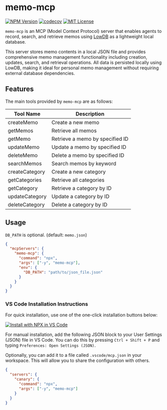 # memo-mcp

[![NPM Version](https://img.shields.io/npm/v/memo-mcp)](https://www.npmjs.com/package/memo-mcp)
[![codecov](https://codecov.io/gh/108yen/memo-mcp/graph/badge.svg?token=7C4VJLGXX9)](https://codecov.io/gh/108yen/memo-mcp)
[![MIT License](https://img.shields.io/github/license/108yen/memo-mcp)](https://img.shields.io/github/license/108yen/memo-mcp)

`memo-mcp` is an MCP (Model Context Protocol) server that enables agents to record, search, and retrieve memos using [LowDB](https://github.com/typicode/lowdb) as a lightweight local database.

This server stores memo contents in a local JSON file and provides comprehensive memo management functionality including creation, updates, search, and retrieval operations. All data is persisted locally using LowDB, making it ideal for personal memo management without requiring external database dependencies.

## Features

The main tools provided by `memo-mcp` are as follows:

| Tool Name      | Description                     |
| -------------- | ------------------------------- |
| createMemo     | Create a new memo               |
| getMemos       | Retrieve all memos              |
| getMemo        | Retrieve a memo by specified ID |
| updateMemo     | Update a memo by specified ID   |
| deleteMemo     | Delete a memo by specified ID   |
| searchMemos    | Search memos by keyword         |
| createCategory | Create a new category           |
| getCategories  | Retrieve all categories         |
| getCategory    | Retrieve a category by ID       |
| updateCategory | Update a category by ID         |
| deleteCategory | Delete a category by ID         |

## Usage

`DB_PATH` is optional. (default: `memo.json`)

```json
{
  "mcpServers": {
    "memo-mcp": {
      "command": "npx",
      "args": ["-y", "memo-mcp"],
      "env": {
        "DB_PATH": "path/to/json_file.json"
      }
    }
  }
}
```

### VS Code Installation Instructions

For quick installation, use one of the one-click installation buttons below:

[![Install with NPX in VS Code](https://img.shields.io/badge/VS_Code-NPM-0098FF?style=flat-square&logo=visualstudiocode&logoColor=white)](https://insiders.vscode.dev/redirect/mcp/install?name=memo-mcp&config=%7B%22command%22%3A%22npx%22%2C%22args%22%3A%5B%22-y%22%2C%22memo-mcp%22%5D%7D)

For manual installation, add the following JSON block to your User Settings (JSON) file in VS Code. You can do this by pressing `Ctrl + Shift + P` and typing `Preferences: Open Settings (JSON)`.

Optionally, you can add it to a file called `.vscode/mcp.json` in your workspace. This will allow you to share the configuration with others.

```json
{
  "servers": {
    "canary": {
      "command": "npx",
      "args": ["-y", "memo-mcp"]
    }
  }
}
```
